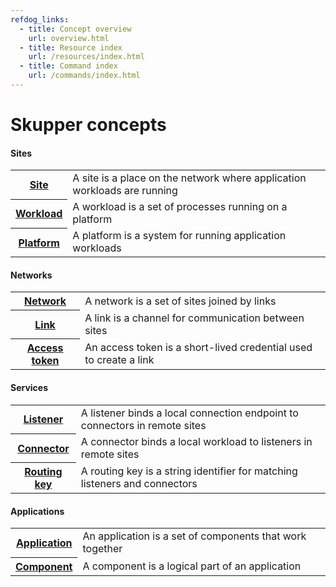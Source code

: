 ```yaml
---
refdog_links:
  - title: Concept overview
    url: overview.html
  - title: Resource index
    url: /resources/index.html
  - title: Command index
    url: /commands/index.html
---
```


# Skupper concepts

#### Sites

<table class="objects">
<tr><th><a href="{{site.prefix}}/concepts/site.html">Site</a></th><td>A site is a place on the network where application workloads are running</td></tr>
<tr><th><a href="{{site.prefix}}/concepts/workload.html">Workload</a></th><td>A workload is a set of processes running on a platform</td></tr>
<tr><th><a href="{{site.prefix}}/concepts/platform.html">Platform</a></th><td>A platform is a system for running application workloads</td></tr>
</table>

#### Networks

<table class="objects">
<tr><th><a href="{{site.prefix}}/concepts/network.html">Network</a></th><td>A network is a set of sites joined by links</td></tr>
<tr><th><a href="{{site.prefix}}/concepts/link.html">Link</a></th><td>A link is a channel for communication between sites</td></tr>
<tr><th><a href="{{site.prefix}}/concepts/access-token.html">Access token</a></th><td>An access token is a short-lived credential used to create a link</td></tr>
</table>

#### Services

<table class="objects">
<tr><th><a href="{{site.prefix}}/concepts/listener.html">Listener</a></th><td>A listener binds a local connection endpoint to connectors in remote sites</td></tr>
<tr><th><a href="{{site.prefix}}/concepts/connector.html">Connector</a></th><td>A connector binds a local workload to listeners in remote sites</td></tr>
<tr><th><a href="{{site.prefix}}/concepts/routing-key.html">Routing key</a></th><td>A routing key is a string identifier for matching listeners and connectors</td></tr>
</table>

#### Applications

<table class="objects">
<tr><th><a href="{{site.prefix}}/concepts/application.html">Application</a></th><td>An application is a set of components that work together</td></tr>
<tr><th><a href="{{site.prefix}}/concepts/component.html">Component</a></th><td>A component is a logical part of an application</td></tr>
</table>

